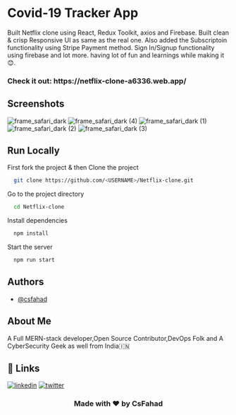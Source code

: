 
# Covid-19 Tracker App

Built Netflix clone using React, Redux Toolkit, axios and Firebase. Built clean & crisp Responsive UI as same as the real one. Also added the Subscriptoin functionality using Stripe Payment method. Sign In/Signup functionality using firebase and lot more. having lot of fun and learnings while making it 😊.

<h3>Check it out: https://netflix-clone-a6336.web.app/</h3>

## Screenshots
![frame_safari_dark](https://user-images.githubusercontent.com/76874725/219385469-4bb50d21-099f-4f50-9ab5-f37409d414cd.png)
![frame_safari_dark (4)](https://user-images.githubusercontent.com/76874725/219387357-8a27b620-394f-40ad-bfc1-f82d570b568f.png)
![frame_safari_dark (1)](https://user-images.githubusercontent.com/76874725/219387410-d4256ab8-128e-40e1-8a94-e2dd0dbf19bb.png)
![frame_safari_dark (2)](https://user-images.githubusercontent.com/76874725/219387445-a49bf311-53ca-4008-9c6c-e65fa1da4c01.png)
![frame_safari_dark (3)](https://user-images.githubusercontent.com/76874725/219387481-eea4268f-c908-44f4-b9ca-b07bf971aa81.png)

## Run Locally

First fork the project & then Clone the project

```bash
  git clone https://github.com/<USERNAME>/Netflix-clone.git
```

Go to the project directory

```bash
  cd Netflix-clone
```

Install dependencies

```bash
  npm install
```

Start the server

```bash
  npm run start
```


## Authors

- [@csfahad](https://www.github.com/csfahad)


## About Me
A Full MERN-stack developer,Open Source Contributor,DevOps Folk and A CyberSecurity Geek as well from India🇮🇳


## 🔗 Links
[![linkedin](https://img.shields.io/badge/linkedin-0A66C2?style=for-the-badge&logo=linkedin&logoColor=white)](https://www.linkedin.com/in/csfahad)
[![twitter](https://img.shields.io/badge/twitter-1DA1F2?style=for-the-badge&logo=twitter&logoColor=white)](https://twitter.com/fahad_cs)

<div align="center"><h3>Made with ❤️ by CsFahad</h3></div>

